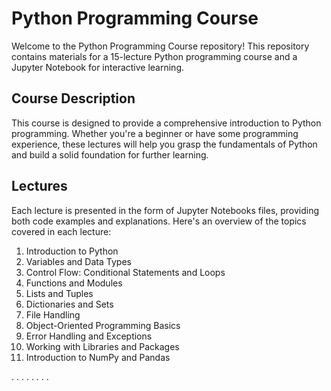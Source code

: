 # Python Programming Course

Welcome to the Python Programming Course repository! This repository contains materials for a 15-lecture Python programming course and a Jupyter Notebook for interactive learning.

## Course Description

This course is designed to provide a comprehensive introduction to Python programming. Whether you're a beginner or have some programming experience, these lectures will help you grasp the fundamentals of Python and build a solid foundation for further learning.

## Lectures

Each lecture is presented in the form of Jupyter Notebooks files, providing both code examples and explanations. Here's an overview of the topics covered in each lecture:

1. Introduction to Python
2. Variables and Data Types
3. Control Flow: Conditional Statements and Loops
4. Functions and Modules
5. Lists and Tuples
6. Dictionaries and Sets
7. File Handling
8. Object-Oriented Programming Basics
9. Error Handling and Exceptions
10. Working with Libraries and Packages
11. Introduction to NumPy and Pandas

.
.
.
.
.
.
.
.




